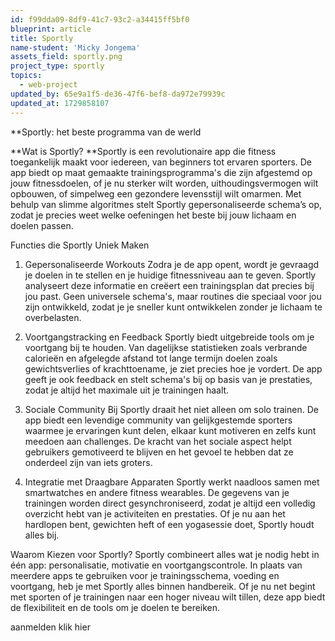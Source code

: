 ```yaml
---
id: f99dda09-8df9-41c7-93c2-a34415ff5bf0
blueprint: article
title: Sportly
name-student: 'Micky Jongema'
assets_field: sportly.png
project_type: sportly
topics:
  - web-project
updated_by: 65e9a1f5-de36-47f6-bef8-da972e79939c
updated_at: 1729858107
---
```

**Sportly: het beste programma van de werld


**Wat is Sportly?
**Sportly is een revolutionaire app die fitness toegankelijk maakt voor iedereen, van beginners tot ervaren sporters. De app biedt op maat gemaakte trainingsprogramma's die zijn afgestemd op jouw fitnessdoelen, of je nu sterker wilt worden, uithoudingsvermogen wilt opbouwen, of simpelweg een gezondere levensstijl wilt omarmen. Met behulp van slimme algoritmes stelt Sportly gepersonaliseerde schema’s op, zodat je precies weet welke oefeningen het beste bij jouw lichaam en doelen passen.



Functies die Sportly Uniek Maken
1. Gepersonaliseerde Workouts
Zodra je de app opent, wordt je gevraagd je doelen in te stellen en je huidige fitnessniveau aan te geven. Sportly analyseert deze informatie en creëert een trainingsplan dat precies bij jou past. Geen universele schema's, maar routines die speciaal voor jou zijn ontwikkeld, zodat je je sneller kunt ontwikkelen zonder je lichaam te overbelasten.

2. Voortgangstracking en Feedback
Sportly biedt uitgebreide tools om je voortgang bij te houden. Van dagelijkse statistieken zoals verbrande calorieën en afgelegde afstand tot lange termijn doelen zoals gewichtsverlies of krachttoename, je ziet precies hoe je vordert. De app geeft je ook feedback en stelt schema's bij op basis van je prestaties, zodat je altijd het maximale uit je trainingen haalt.

3. Sociale Community
Bij Sportly draait het niet alleen om solo trainen. De app biedt een levendige community van gelijkgestemde sporters waarmee je ervaringen kunt delen, elkaar kunt motiveren en zelfs kunt meedoen aan challenges. De kracht van het sociale aspect helpt gebruikers gemotiveerd te blijven en het gevoel te hebben dat ze onderdeel zijn van iets groters.

4. Integratie met Draagbare Apparaten
Sportly werkt naadloos samen met smartwatches en andere fitness wearables. De gegevens van je trainingen worden direct gesynchroniseerd, zodat je altijd een volledig overzicht hebt van je activiteiten en prestaties. Of je nu aan het hardlopen bent, gewichten heft of een yogasessie doet, Sportly houdt alles bij.

Waarom Kiezen voor Sportly?
Sportly combineert alles wat je nodig hebt in één app: personalisatie, motivatie en voortgangscontrole. In plaats van meerdere apps te gebruiken voor je trainingsschema, voeding en voortgang, heb je met Sportly alles binnen handbereik. Of je nu net begint met sporten of je trainingen naar een hoger niveau wilt tillen, deze app biedt de flexibiliteit en de tools om je doelen te bereiken.

aanmelden klik hier